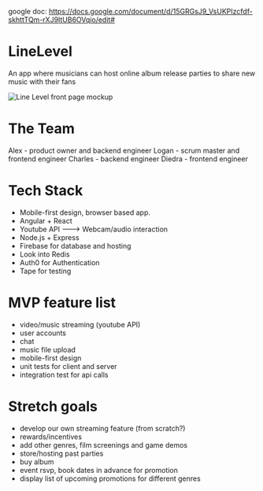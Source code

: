 google doc: https://docs.google.com/document/d/15GRGsJ9_VsUKPIzcfdf-skhttTQm-rXJ9ItUB6OVqio/edit#

# LineLevel
An app where musicians can host online album release parties to share new music with their fans


![Line Level front page mockup](https://github.com/the-scholarminati/linelevel/blob/master/designs:mockups/linelevel_frontpage_demo.png?raw=true)


# The Team

Alex - product owner and backend engineer
Logan - scrum master and frontend engineer
Charles - backend engineer
Diedra - frontend engineer


# Tech Stack

- Mobile-first design, browser based app.
- Angular + React
- Youtube API ---> Webcam/audio interaction
- Node.js + Express
- Firebase for database and hosting
- Look into Redis
- Auth0 for Authentication
- Tape for testing


# MVP feature list

- video/music streaming (youtube API)
- user accounts
- chat
- music file upload
- mobile-first design
- unit tests for client and server
- integration test for api calls


# Stretch goals

- develop our own streaming feature (from scratch?)
- rewards/incentives
- add other genres, film screenings and game demos
- store/hosting past parties
- buy album
- event rsvp, book dates in advance for promotion
- display list of upcoming promotions for different genres


